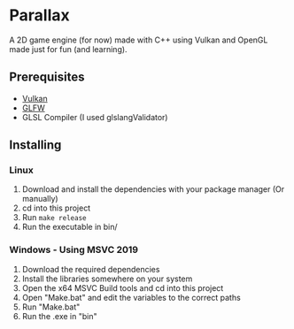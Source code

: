 # Parallax
A 2D game engine (for now) made with C++ using Vulkan and OpenGL made just for fun (and learning).

## Prerequisites
* [Vulkan](https://www.vulkan.org/tools#download-these-essential-development-tools)
* [GLFW](https://www.glfw.org/download)
* GLSL Compiler (I used glslangValidator)

## Installing
### Linux
1. Download and install the dependencies with your package manager (Or manually)
2. cd into this project
3. Run `make release`
4. Run the executable in bin/

### Windows - Using MSVC 2019
1. Download the required dependencies
2. Install the libraries somewhere on your system
3. Open the x64 MSVC Build tools and cd into this project
4. Open "Make.bat" and edit the variables to the correct paths
5. Run "Make.bat"
6. Run the .exe in "bin"
